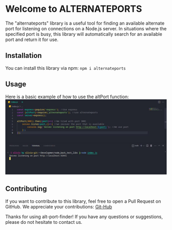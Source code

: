 <!DOCTYPE html>
<html>
<head>
  <title>My Project</title>
</head>
<body>
  <h1>Welcome to ALTERNATEPORTS</h1>
  <p>The "alternateports" library is a useful tool for finding an available alternate port for listening on connections on a Node.js server. In situations where the specified port is busy, this library will automatically search for an available port and return it for use.</p>
  <h2>Installation</h2>
  <p>You can install this library via npm: <code>npm i alternateports</code></p>
  <h2>Usage</h2>
  <p>Here is a basic example of how to use the altPort function: 
    <code><img src="https://raw.githubusercontent.com/olivio-git/Images/main/Alternate_ports_example.jpg" alt="Screenshot 1"></code>
  </p>
  <h2>Contributing</h2>
  <p>If you want to contribute to this library, feel free to open a Pull Request on GitHub. We appreciate your contributions: <a href="https://google.com">Git-Hub</a></p>
  <p>Thanks for using alt-port-finder! If you have any questions or suggestions, please do not hesitate to contact us.</p>
</body>
</html>
